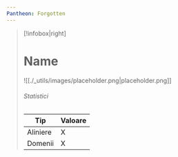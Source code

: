 ```yaml
---
Pantheon: Forgotten
---
```


> [!infobox|right]
> # Name
> ![[./_utils/images/placeholder.png|placeholder.png]]
> ###### Statistici
> | Tip |  Valoare |
> | ---- | ---- |
> | Aliniere | X |
> | Domenii | X |
